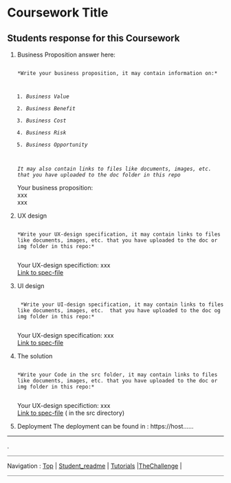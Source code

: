 # Coursework Title

## Students response for this Coursework

1. Business Proposition answer here:

   <code>
   *Write your business proposition, it may contain information on:*

   1. *Business Value*
   2. *Business Benefit*
   3. *Business Cost*
   4. *Business Risk*
   5. *Business Opportunity*

    *It may also contain links to files like documents, images, etc. that you have uploaded to the doc folder in this repo*
    </code>

    Your business proposition:  
    xxx  
    xxx

2. UX design

   <code>
   *Write your UX-design specification, it may contain links to files like documents, images, etc. that you have uploaded to the doc or img folder in this repo:*
    </code>

    Your UX-design specifiction:
    xxx  
    [Link to spec-file](./doc/design.png)

3. UI design

    <code>
    *Write your UI-design specification, it may contain links to files like documents, images, etc.  that you have uploaded to the doc og img folder in this repo:*
    </code>

    Your UX-design specification:
    xxx  
    [Link to spec-file](./doc/design.png)

4. The solution

   <code>
   *Write your Code in the src folder, it may contain links to files like documents, images, etc. that you have uploaded to the doc or img folder in this repo:*
    </code>

    Your UX-design specifiction:
    xxx  
    [Link to spec-file](./doc/design.png)
( in the src directory)

1. Deployment
The deployment can be found in :
https://host......

---

.

<hr style="background: gray" /> 

Navigation :  [Top](#) | [Student_readme](Student_readme#) | [Tutorials](Tutorials#) |[TheChallenge](TheChallenge#) |
<hr style="background: gray" /> 
